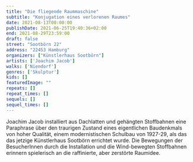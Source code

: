 ```yaml
---
title: "Die fliegende Raummaschine"
subtitle: "Konjugation eines verlorenen Raumes"
date: 2021-08-13T00:00:00
publishDate: 2021-06-25T19:40:36+02:00
end: 2021-08-29T23:59:00
draft: false
street: "Sootbörn 22"
address: "22453 Hamburg"
organizers: ["Künstlerhaus Sootbörn"]
artists: ['Joachim Jacob']
walks: ['Niendorf']
genres: ['Skulptur']
kids: []
featuredImage: ""
repeats: []
repeat_times: []
sequels: []
sequel_times: []
---
```


Joachim Jacob installiert aus Dachlatten und gehängten Stoffbahnen eine Paraphrase über den traurigen Zustand eines eigentlichen Baudenkmals von hoher Qualität, einem modernistischen Schulbau von 1927-29, als das das jetzige Künstlerhaus Sootbörn errichtet wurde. Die Bewegungen der BesucherInnen durch die Installation und die Wind-bewegten Stoffbahnen erinnern spielerisch an die raffinierte, aber zerstörte Raumidee. 